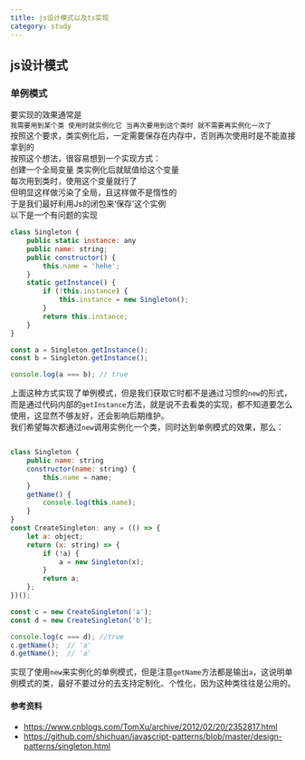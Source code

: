 ```yaml
---
title: js设计模式以及ts实现
category: study
---
```


## js设计模式

### 单例模式

要实现的效果通常是  
`我需要用到某个类 使用时就实例化它 当再次要用到这个类时 就不需要再实例化一次了`   
按照这个要求，类实例化后，一定需要保存在内存中，否则再次使用时是不能直接拿到的  
按照这个想法，很容易想到一个实现方式：  
创建一个全局变量 类实例化后就赋值给这个变量  
每次用到类时，使用这个变量就行了  
但明显这样做污染了全局，且这样做不是惰性的  
于是我们最好利用Js的闭包来‘保存’这个实例  
以下是一个有问题的实现  
```javascript
class Singleton {
    public static instance: any
    public name: string;
    public constructor() {
        this.name = 'hehe';
    }
    static getInstance() {
        if (!this.instance) {
            this.instance = new Singleton();
        }
        return this.instance;
    }
}

const a = Singleton.getInstance();
const b = Singleton.getInstance();

console.log(a === b); // true
```
上面这种方式实现了单例模式，但是我们获取它时都不是通过习惯的`new`的形式，而是通过代码内部的`getInstance`方法，就是说不去看类的实现，都不知道要怎么使用，这显然不够友好，还会影响后期维护。  
我们希望每次都通过`new`调用实例化一个类，同时达到单例模式的效果，那么：
```javascript

class Singleton {
    public name: string
    constructor(name: string) {
        this.name = name;
    }
    getName() {
        console.log(this.name);
    }
}
const CreateSingleton: any = (() => {
    let a: object;
    return (x: string) => {
        if (!a) {
            a = new Singleton(x);
        }
        return a;
    };
})();

const c = new CreateSingleton('a');
const d = new CreateSingleton('b');

console.log(c === d); //true
c.getName();  // 'a'
d.getName();  // 'a'

```
实现了使用`new`来实例化的单例模式，但是注意`getName`方法都是输出`a`，这说明单例模式的类，最好不要过分的去支持定制化、个性化，因为这种类往往是公用的。

#### 参考资料

- https://www.cnblogs.com/TomXu/archive/2012/02/20/2352817.html
- https://github.com/shichuan/javascript-patterns/blob/master/design-patterns/singleton.html
